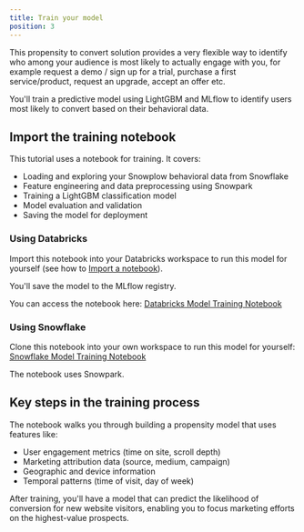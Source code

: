 ```yaml
---
title: Train your model
position: 3
---
```


This propensity to convert solution provides a very flexible way to identify who among your audience is most likely to actually engage with you, for example request a demo / sign up for a trial, purchase a first service/product, request an upgrade, accept an offer etc.

You'll train a predictive model using LightGBM and MLflow to identify users most likely to convert based on their behavioral data.

## Import the training notebook

This tutorial uses a notebook for training. It covers:

- Loading and exploring your Snowplow behavioral data from Snowflake
- Feature engineering and data preprocessing using Snowpark
- Training a LightGBM classification model
- Model evaluation and validation
- Saving the model for deployment

### Using Databricks

Import this notebook into your Databricks workspace to run this model for yourself (see how to [Import a notebook](https://docs.databricks.com/notebooks/notebooks-manage.html#import-a-notebook)).

You'll save the model to the MLflow registry.

You can access the notebook here: [Databricks Model Training Notebook](https://github.com/snowplow/composable-cdp-with-predictive-ml-modeling-accelerator/blob/main/content/predictive_ml_models/databricks/static/databricks_training_model.py)

### Using Snowflake

Clone this notebook into your own workspace to run this model for yourself: [Snowflake Model Training Notebook](https://github.com/snowplow/composable-cdp-with-predictive-ml-modeling-accelerator/blob/main/content/predictive_ml_models/snowflake/static/snowflake_training_model.ipynb)

The notebook uses Snowpark.

## Key steps in the training process

The notebook walks you through building a propensity model that uses features like:

- User engagement metrics (time on site, scroll depth)
- Marketing attribution data (source, medium, campaign)
- Geographic and device information
- Temporal patterns (time of visit, day of week)

After training, you'll have a model that can predict the likelihood of conversion for new website visitors, enabling you to focus marketing efforts on the highest-value prospects.
